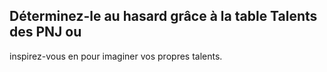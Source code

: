 ## Déterminez-le au hasard grâce à la table Talents des PNJ ou

inspirez-vous en pour imaginer vos propres talents.
